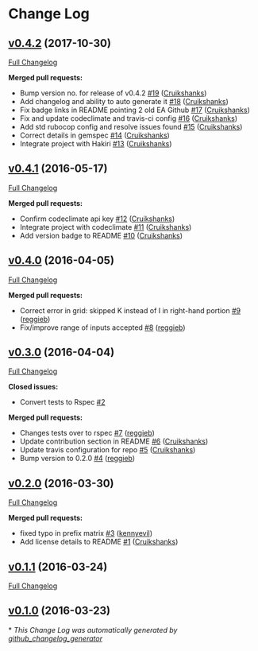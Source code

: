 # Change Log

## [v0.4.2](https://github.com/DEFRA/os_map_ref/tree/v0.4.2) (2017-10-30)
[Full Changelog](https://github.com/DEFRA/os_map_ref/compare/v0.4.1...v0.4.2)

**Merged pull requests:**

- Bump version no. for release of v0.4.2 [\#19](https://github.com/DEFRA/os_map_ref/pull/19) ([Cruikshanks](https://github.com/Cruikshanks))
- Add changelog and ability to auto generate it [\#18](https://github.com/DEFRA/os_map_ref/pull/18) ([Cruikshanks](https://github.com/Cruikshanks))
- Fix badge links in README pointing 2 old EA Github [\#17](https://github.com/DEFRA/os_map_ref/pull/17) ([Cruikshanks](https://github.com/Cruikshanks))
- Fix and update codeclimate and travis-ci config [\#16](https://github.com/DEFRA/os_map_ref/pull/16) ([Cruikshanks](https://github.com/Cruikshanks))
- Add std rubocop config and resolve issues found [\#15](https://github.com/DEFRA/os_map_ref/pull/15) ([Cruikshanks](https://github.com/Cruikshanks))
- Correct details in gemspec [\#14](https://github.com/DEFRA/os_map_ref/pull/14) ([Cruikshanks](https://github.com/Cruikshanks))
- Integrate project with Hakiri [\#13](https://github.com/DEFRA/os_map_ref/pull/13) ([Cruikshanks](https://github.com/Cruikshanks))

## [v0.4.1](https://github.com/DEFRA/os_map_ref/tree/v0.4.1) (2016-05-17)
[Full Changelog](https://github.com/DEFRA/os_map_ref/compare/v0.4.0...v0.4.1)

**Merged pull requests:**

- Confirm codeclimate api key [\#12](https://github.com/DEFRA/os_map_ref/pull/12) ([Cruikshanks](https://github.com/Cruikshanks))
- Integrate project with codeclimate [\#11](https://github.com/DEFRA/os_map_ref/pull/11) ([Cruikshanks](https://github.com/Cruikshanks))
- Add version badge to README [\#10](https://github.com/DEFRA/os_map_ref/pull/10) ([Cruikshanks](https://github.com/Cruikshanks))

## [v0.4.0](https://github.com/DEFRA/os_map_ref/tree/v0.4.0) (2016-04-05)
[Full Changelog](https://github.com/DEFRA/os_map_ref/compare/v0.3.0...v0.4.0)

**Merged pull requests:**

- Correct error in grid: skipped K instead of I in right-hand portion [\#9](https://github.com/DEFRA/os_map_ref/pull/9) ([reggieb](https://github.com/reggieb))
- Fix/improve range of inputs accepted [\#8](https://github.com/DEFRA/os_map_ref/pull/8) ([reggieb](https://github.com/reggieb))

## [v0.3.0](https://github.com/DEFRA/os_map_ref/tree/v0.3.0) (2016-04-04)
[Full Changelog](https://github.com/DEFRA/os_map_ref/compare/v0.2.0...v0.3.0)

**Closed issues:**

- Convert tests to Rspec [\#2](https://github.com/DEFRA/os_map_ref/issues/2)

**Merged pull requests:**

- Changes tests over to rspec [\#7](https://github.com/DEFRA/os_map_ref/pull/7) ([reggieb](https://github.com/reggieb))
- Update contribution section in README [\#6](https://github.com/DEFRA/os_map_ref/pull/6) ([Cruikshanks](https://github.com/Cruikshanks))
- Update travis configuration for repo [\#5](https://github.com/DEFRA/os_map_ref/pull/5) ([Cruikshanks](https://github.com/Cruikshanks))
- Bump version to 0.2.0 [\#4](https://github.com/DEFRA/os_map_ref/pull/4) ([reggieb](https://github.com/reggieb))

## [v0.2.0](https://github.com/DEFRA/os_map_ref/tree/v0.2.0) (2016-03-30)
[Full Changelog](https://github.com/DEFRA/os_map_ref/compare/v0.1.1...v0.2.0)

**Merged pull requests:**

- fixed typo in prefix matrix [\#3](https://github.com/DEFRA/os_map_ref/pull/3) ([kennyevil](https://github.com/kennyevil))
- Add license details to README [\#1](https://github.com/DEFRA/os_map_ref/pull/1) ([Cruikshanks](https://github.com/Cruikshanks))

## [v0.1.1](https://github.com/DEFRA/os_map_ref/tree/v0.1.1) (2016-03-24)
[Full Changelog](https://github.com/DEFRA/os_map_ref/compare/v0.1.0...v0.1.1)

## [v0.1.0](https://github.com/DEFRA/os_map_ref/tree/v0.1.0) (2016-03-23)


\* *This Change Log was automatically generated by [github_changelog_generator](https://github.com/skywinder/Github-Changelog-Generator)*